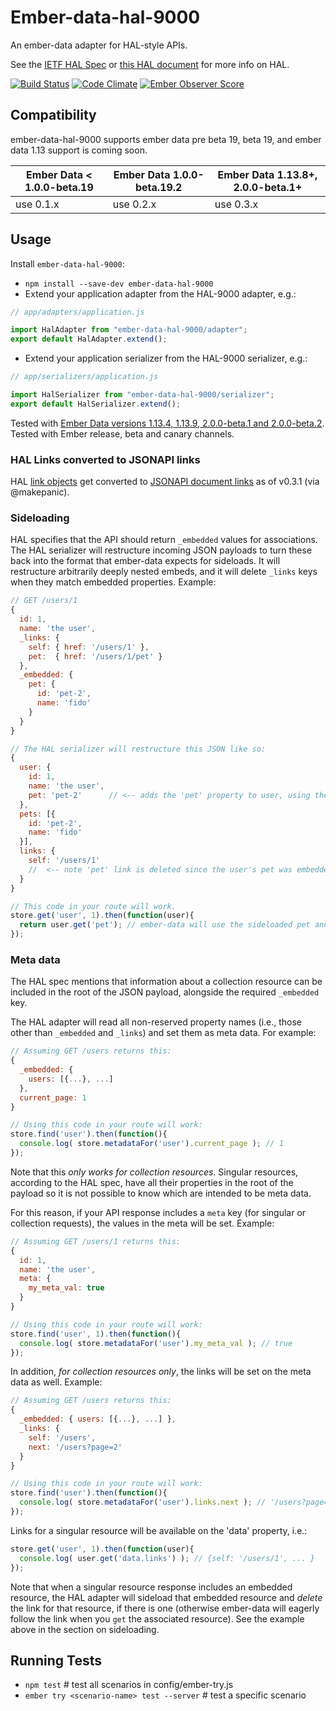 # Ember-data-hal-9000

An ember-data adapter for HAL-style APIs.

See the [IETF HAL Spec](https://tools.ietf.org/html/draft-kelly-json-hal-06) or [this HAL document](http://stateless.co/hal_specification.html) for more info on HAL.

[![Build
Status](https://travis-ci.org/201-created/ember-data-hal-9000.svg?branch=master)](https://travis-ci.org/201-created/ember-data-hal-9000)
[![Code Climate](https://codeclimate.com/github/201-created/ember-data-hal-9000/badges/gpa.svg)](https://codeclimate.com/github/201-created/ember-data-hal-9000)
[![Ember Observer Score](http://emberobserver.com/badges/ember-data-hal-9000.svg)](http://emberobserver.com/addons/ember-data-hal-9000)

## Compatibility

ember-data-hal-9000 supports ember data pre beta 19, beta 19, and ember data 1.13 support is coming soon.

Ember Data < 1.0.0-beta.19 | Ember Data 1.0.0-beta.19.2 | Ember Data 1.13.8+, 2.0.0-beta.1+
---------------------------|----------------------------|----------------
use 0.1.x  | use 0.2.x  | use 0.3.x

## Usage

Install `ember-data-hal-9000`:

 * `npm install --save-dev ember-data-hal-9000`
 * Extend your application adapter from the HAL-9000 adapter, e.g.:

```javascript
// app/adapters/application.js

import HalAdapter from "ember-data-hal-9000/adapter";
export default HalAdapter.extend();
```

 * Extend your application serializer from the HAL-9000 serializer, e.g.:

```javascript
// app/serializers/application.js

import HalSerializer from "ember-data-hal-9000/serializer";
export default HalSerializer.extend();
```

Tested with [Ember Data versions 1.13.4, 1.13.9, 2.0.0-beta.1 and 2.0.0-beta.2](https://github.com/201-created/ember-data-hal-9000/blob/master/config/ember-try.js).
Tested with Ember release, beta and canary channels.

### HAL Links converted to JSONAPI links

HAL [link objects](https://tools.ietf.org/html/draft-kelly-json-hal-06#section-5) get converted to [JSONAPI document links](http://jsonapi.org/format/#document-links) as of v0.3.1 (via @makepanic).

### Sideloading

HAL specifies that the API should return `_embedded` values for
associations. The HAL serializer will restructure incoming JSON payloads
to turn these back into the format that ember-data expects for
sideloads. It will restructure arbitrarily deeply nested embeds, and it
will delete `_links` keys when they match embedded properties. Example:

```javascript
// GET /users/1
{
  id: 1,
  name: 'the user',
  _links: {
    self: { href: '/users/1' },
    pet:  { href: '/users/1/pet' }
  },
  _embedded: {
    pet: {
      id: 'pet-2',
      name: 'fido'
    }
  }
}

// The HAL serializer will restructure this JSON like so:
{
  user: {
    id: 1,
    name: 'the user',
    pet: 'pet-2'      // <-- adds the 'pet' property to user, using the pet id value
  },
  pets: [{
    id: 'pet-2',
    name: 'fido'
  }],
  links: {
    self: '/users/1'
    //  <-- note 'pet' link is deleted since the user's pet was embedded
  }
}

// This code in your route will work.
store.get('user', 1).then(function(user){
  return user.get('pet'); // ember-data will use the sideloaded pet and will not GET /users/1/pet
});
```

### Meta data

The HAL spec mentions that information about a collection resource can
be included in the root of the JSON payload, alongside the required
`_embedded` key.

The HAL adapter will read all non-reserved property names (i.e., those other
than `_embedded` and `_links`) and set them as meta data. For example:

```javascript
// Assuming GET /users returns this:
{
  _embedded: {
    users: [{...}, ...]
  },
  current_page: 1
}

// Using this code in your route will work:
store.find('user').then(function(){
  console.log( store.metadataFor('user').current_page ); // 1
});
```

Note that this *only works for collection resources*. Singular
resources, according to the HAL spec, have all their properties in the
root of the payload so it is not possible to know which are intended to
be meta data.

For this reason, if your API response includes a `meta` key (for
singular or collection requests), the values in the meta will be set.
Example:

```javascript
// Assuming GET /users/1 returns this:
{
  id: 1,
  name: 'the user',
  meta: {
    my_meta_val: true
  }
}

// Using this code in your route will work:
store.find('user', 1).then(function(){
  console.log( store.metadataFor('user').my_meta_val ); // true
});
```

In addition, *for collection resources only*, the links will be set on
the meta data as well. Example:

```javascript
// Assuming GET /users returns this:
{
  _embedded: { users: [{...}, ...] },
  _links: {
    self: '/users',
    next: '/users?page=2'
  }
}

// Using this code in your route will work:
store.find('user').then(function(){
  console.log( store.metadataFor('user').links.next ); // '/users?page=2'
});
```

Links for a singular resource will be available on the 'data' property,
i.e.:

```javascript
store.get('user', 1).then(function(user){
  console.log( user.get('data.links') ); // {self: '/users/1', ... }
});
```

Note that when a singular resource response includes an embedded
resource, the HAL adapter will sideload that embedded resource and
*delete* the link for that resource, if there is one (otherwise
ember-data will eagerly follow the link when you `get` the associated
resource). See the example above in the section on sideloading.

## Running Tests

* `npm test` # test all scenarios in config/ember-try.js
* `ember try <scenario-name> test --server` # test a specific scenario
